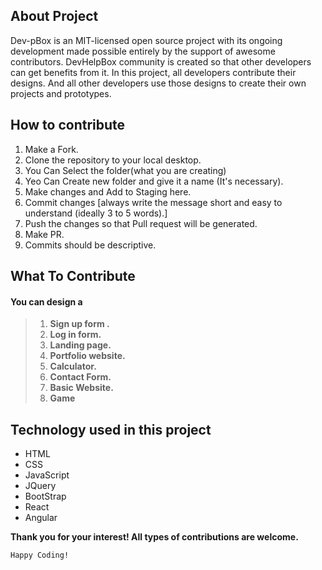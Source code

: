 
## About Project
Dev-pBox is an MIT-licensed open source project with its ongoing development made possible entirely by the support of awesome contributors. DevHelpBox community is created so that other developers can get benefits from it. In this project, all developers contribute their designs. And all other developers use those designs to create their own projects and prototypes.


## How to contribute
 1. Make a Fork.
 2. Clone the repository to your local desktop.
 3. You Can Select the folder(what you are creating)
 4. Yeo Can Create new folder and give it a name (It's necessary).
 5. Make changes and Add to Staging here.
 6. Commit changes [always write the message short and easy to understand (ideally 3 to 5 words).]
 7. Push the changes so that Pull request will be generated.
 8. Make PR.
 9. Commits should be descriptive.

## What To Contribute

#### You can design a 
>  1. **Sign up form .**
>  2. **Log in  form.**
>  3. **Landing page.**
>  4. **Portfolio website.**
>  5. **Calculator.**
>  6. **Contact Form.**
>  7. **Basic Website.**
>  8. **Game**

## Technology used in this project
* HTML
* CSS
* JavaScript
* JQuery
* BootStrap
* React
* Angular

**Thank you for your interest! All types of contributions are welcome.**

```Happy Coding!```
